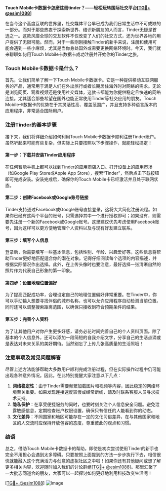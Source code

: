 **Touch Mobile卡数据卡怎麽註冊tinder？——轻松玩转国际社交平台[[TG💪+ @esim1088](https://t.me/s/esim1088)]**

在当今这个高度互联的世界里，社交媒体平台早已成为我们日常生活中不可或缺的一部分。而对于那些热衷于探索新世界、结识新朋友的人而言，Tinder无疑是首选之一。这款风靡全球的交友软件不仅改变了人们的社交方式，还为世界各地的用户提供了无限可能。然而，对于一些刚刚接触Tinder的新手来说，注册和使用可能会遇到一些小麻烦，尤其是当你身处国外或需要更换网络环境时。今天，我们就来聊聊如何用Touch Mobile卡数据卡成功注册并开始你的Tinder之旅。

### Touch Mobile卡数据卡是什么？

首先，让我们简单了解一下Touch Mobile卡数据卡。它是一种提供移动互联网服务的产品，通常用于满足人们在外出旅行或者长期居住海外时对网络的需求。无论是浏览网页、观看视频还是使用社交媒体，这款卡都能为你提供稳定且快速的网络连接。尤其适合那些希望在国外也能正常使用Tinder等社交应用的朋友。Touch Mobile卡数据卡的优势在于其灵活性高、覆盖范围广，并且支持多种语言版本的应用程序，非常适合国际用户。

### 注册Tinder的基本步骤

接下来，我们将详细介绍如何利用Touch Mobile卡数据卡顺利注册Tinder账户。虽然听起来可能有些复杂，但实际上只要按照以下步骤操作，就能轻松搞定！

#### 第一步：下载并安装Tinder应用程序

在任何智能手机上都可以找到Tinder的应用商店入口。打开设备上的应用市场（如Google Play Store或Apple App Store），搜索“Tinder”，然后点击下载按钮即可完成安装。安装完成后，确保你的Touch Mobile卡已经激活并且处于联网状态。

#### 第二步：创建Facebook或Google账号链接

Tinder支持通过Facebook或Google账号直接登录，这将大大简化注册流程。如果你已经有这两个平台的账号，只需选择其中一个进行授权即可；如果没有，则需要先注册一个新的Facebook或Google账号。这里建议优先考虑使用Facebook账号，因为这样可以更方便地管理个人资料以及与现有好友建立联系。

#### 第三步：填写个人信息

登录后，你需要填写一些基本信息，包括性别、年龄、兴趣爱好等。这些信息将帮助Tinder更好地匹配适合你的潜在对象。记得仔细阅读每个选项的内容描述，并根据实际情况作出选择。此外，在上传头像时也要注意，最好选择一张清晰自然的照片作为代表自己形象的第一印象。

#### 第四步：设置地理位置偏好

为了提高匹配成功率，合理设定自己的地理位置偏好非常重要。在Tinder中，你可以手动输入想要寻找伴侣的城市名称，也可以允许应用程序自动检测当前位置。同时还可以调整搜索距离范围，以确保只接收到符合预期条件的结果。

#### 第五步：完善个人资料

为了让其他用户对你产生更多好感，请务必花时间完善自己的个人资料页面。除了基本的个人信息外，还可以添加一段简短的自我介绍文字，分享自己的生活点滴或是表达对未来关系的美好期待。当然别忘了上传几张高质量的生活照哦！

### 注意事项及常见问题解答

尽管上述方法能够帮助大多数用户顺利完成注册过程，但在实际操作过程中仍可能出现各种意外情况。因此，在此特别提醒大家注意以下几点：

1. **网络稳定性**：由于Tinder需要频繁加载图片和视频等内容，因此稳定的网络环境至关重要。如果发现连接速度较慢或经常断线，请及时联系客服人员寻求技术支持。
2. **隐私保护**：在享受便捷服务的同时，也要时刻关注个人信息安全问题。避免泄露敏感信息，定期检查账户权限设置，确保只有信任的人能看到你的动态。
3. **文化差异**：不同国家和地区可能存在一定的文化习俗差异，在与其他国家和地区的人交流时应保持开放包容的态度，尊重彼此的观点和习惯。

### 结语

总之，借助Touch Mobile卡数据卡的帮助，即使是初次尝试使用Tinder的新手也完全不用担心会遇到太多障碍。只要按照上面提到的方法一步步执行下去，相信很快就能融入这个充满活力与创意的虚拟社区之中啦！如果你还有其他疑问或想了解更多相关内容，欢迎随时加入我们的讨论群组[[TG💪+ @esim1088](https://t.me/s/esim1088)]。那里汇聚了一大批志同道合的朋友，大家可以一起探讨如何更好地利用科技改变生活呢！

[[TG💪+ @esim1088](https://t.me/s/esim1088)] ![Image](https://i.postimg.cc/4NQfJmqS/Snipaste-2025-05-13-00-14-12.png)